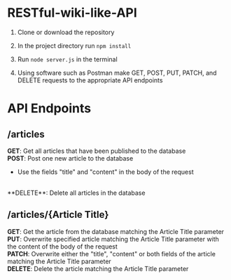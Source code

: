 # RESTful-wiki-like-API

1. Clone or download the repository

2. In the project directory run `npm install`

3. Run `node server.js` in the terminal

4. Using software such as Postman make GET, POST, PUT, PATCH, and DELETE requests to the appropriate API endpoints

# API Endpoints

 ## /articles
 **GET**: Get all articles that have been published to the database
 <br>
 **POST**: Post one new article to the database
 - Use the fields "title" and "content" in the body of the request
 <br>
 **DELETE**: Delete all articles in the database
 
 ## /articles/{Article Title}
 **GET**: Get the article from the database matching the Article Title parameter
 <br>
 **PUT**: Overwrite specified article matching the Article Title parameter with the content of the body of the request
 <br>
 **PATCH**: Overwrite either the "title", "content" or both fields of the article matching the Article Title parameter
 <br>
 **DELETE**: Delete the article matching the Article Title parameter
 <br>
